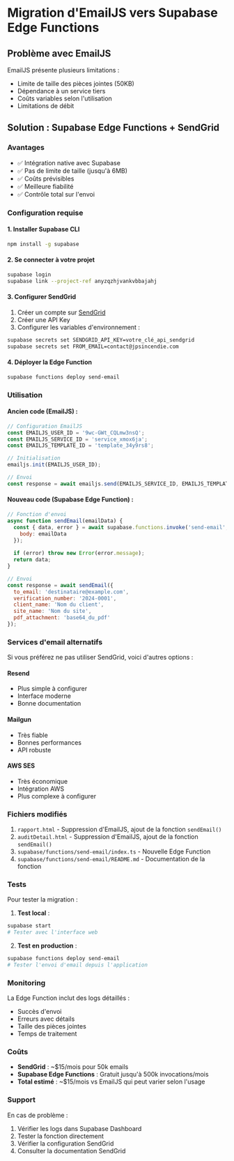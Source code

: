 # Migration d'EmailJS vers Supabase Edge Functions

## Problème avec EmailJS

EmailJS présente plusieurs limitations :
- Limite de taille des pièces jointes (50KB)
- Dépendance à un service tiers
- Coûts variables selon l'utilisation
- Limitations de débit

## Solution : Supabase Edge Functions + SendGrid

### Avantages
- ✅ Intégration native avec Supabase
- ✅ Pas de limite de taille (jusqu'à 6MB)
- ✅ Coûts prévisibles
- ✅ Meilleure fiabilité
- ✅ Contrôle total sur l'envoi

### Configuration requise

#### 1. Installer Supabase CLI
```bash
npm install -g supabase
```

#### 2. Se connecter à votre projet
```bash
supabase login
supabase link --project-ref anyzqzhjvankvbbajahj
```

#### 3. Configurer SendGrid
1. Créer un compte sur [SendGrid](https://sendgrid.com)
2. Créer une API Key
3. Configurer les variables d'environnement :

```bash
supabase secrets set SENDGRID_API_KEY=votre_clé_api_sendgrid
supabase secrets set FROM_EMAIL=contact@jpsincendie.com
```

#### 4. Déployer la Edge Function
```bash
supabase functions deploy send-email
```

### Utilisation

#### Ancien code (EmailJS) :
```javascript
// Configuration EmailJS
const EMAILJS_USER_ID = '9wc-GWt_CQLmw3nsQ';
const EMAILJS_SERVICE_ID = 'service_xmox6ja';
const EMAILJS_TEMPLATE_ID = 'template_34y9rs8';

// Initialisation
emailjs.init(EMAILJS_USER_ID);

// Envoi
const response = await emailjs.send(EMAILJS_SERVICE_ID, EMAILJS_TEMPLATE_ID, templateParams);
```

#### Nouveau code (Supabase Edge Function) :
```javascript
// Fonction d'envoi
async function sendEmail(emailData) {
  const { data, error } = await supabase.functions.invoke('send-email', {
    body: emailData
  });
  
  if (error) throw new Error(error.message);
  return data;
}

// Envoi
const response = await sendEmail({
  to_email: 'destinataire@example.com',
  verification_number: '2024-0001',
  client_name: 'Nom du client',
  site_name: 'Nom du site',
  pdf_attachment: 'base64_du_pdf'
});
```

### Services d'email alternatifs

Si vous préférez ne pas utiliser SendGrid, voici d'autres options :

#### Resend
- Plus simple à configurer
- Interface moderne
- Bonne documentation

#### Mailgun
- Très fiable
- Bonnes performances
- API robuste

#### AWS SES
- Très économique
- Intégration AWS
- Plus complexe à configurer

### Fichiers modifiés

1. `rapport.html` - Suppression d'EmailJS, ajout de la fonction `sendEmail()`
2. `auditDetail.html` - Suppression d'EmailJS, ajout de la fonction `sendEmail()`
3. `supabase/functions/send-email/index.ts` - Nouvelle Edge Function
4. `supabase/functions/send-email/README.md` - Documentation de la fonction

### Tests

Pour tester la migration :

1. **Test local** :
```bash
supabase start
# Tester avec l'interface web
```

2. **Test en production** :
```bash
supabase functions deploy send-email
# Tester l'envoi d'email depuis l'application
```

### Monitoring

La Edge Function inclut des logs détaillés :
- Succès d'envoi
- Erreurs avec détails
- Taille des pièces jointes
- Temps de traitement

### Coûts

- **SendGrid** : ~$15/mois pour 50k emails
- **Supabase Edge Functions** : Gratuit jusqu'à 500k invocations/mois
- **Total estimé** : ~$15/mois vs EmailJS qui peut varier selon l'usage

### Support

En cas de problème :
1. Vérifier les logs dans Supabase Dashboard
2. Tester la fonction directement
3. Vérifier la configuration SendGrid
4. Consulter la documentation SendGrid 
